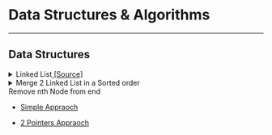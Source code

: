 # **Data Structures & Algorithms**

---

## Data Structures

<details>
  <summary>Linked List<a href = "https://github.com/anchitbhuhan/DS-ALGO-Java-/tree/main/LinkedList"> [Source]</a>
  </summary>

<details>

  <summary>Middle of a Linked List <a href = "https://github.com/anchitbhuhan/DS-ALGO-Java-/tree/main/LinkedList/Middle%20of%20a%20Linked%20List"> [SOURCE]</a> </summary>

  * <a href = "https://github.com/anchitbhuhan/DS-ALGO-Java-/blob/main/LinkedList/Middle%20of%20a%20Linked%20List/Simple%20Traversal/Middle.md">Simple Traversal - O(N), O(1)</a>
  * <a href = "https://github.com/anchitbhuhan/DS-ALGO-Java-/blob/main/LinkedList/Middle%20of%20a%20Linked%20List/2%20Pointers/pointers.md">2 Pointers O(N), O(1)</a>
  * <a href = "https://github.com/anchitbhuhan/DS-ALGO-Java-/blob/main/LinkedList/Middle%20of%20a%20Linked%20List/3rd%20Approach/method.md">3rd Approach O(N), O(1)</a>

</details>

<details>
  <summary>Reverse a Linked List <a href = "https://github.com/anchitbhuhan/DS-ALGO-Java-/tree/main/LinkedList/Reverse%20a%20Linked%20List"> [SOURCE]</a></summary>

  * <a href = "https://github.com/anchitbhuhan/DS-ALGO-Java-/blob/main/LinkedList/Reverse%20a%20Linked%20List/Iterative/iterative.md">Iterative Method O(N) O(1)</a>
  * <a href="https://github.com/anchitbhuhan/DS-ALGO-Java-/blob/main/LinkedList/Reverse%20a%20Linked%20List/Recursive/recursive.md">Recursive Method O(N) O(1)</a>
  * <a>Tail Recursive Method</a>
  * <a href = "https://github.com/anchitbhuhan/DS-ALGO-Java-/blob/main/LinkedList/Reverse%20a%20Linked%20List/Using%20Stack/stack.md">Using Stack</a>
  * <a>Using Array</a>
  

</details>

<details>
  <summary>Palindrome</summary>

  * <a>Using Stack</a>
  * <a>By Finding the Middle and reversing</a>
  * <a>Recursion</a>

</details>

<details>
  <summary>Identical Linked List</summary>

  * <a>Iterative</a>
  * <a>Recursive Approach</a>

</details>

<details>
  <summary>Remove Duplicates</summary>

<details>
  <summary>Remove Duplicates from Unsorted LL</summary>

  * <a>Using 2 Loops    </a>
  * <a>Use Sorting</a>

</details

<details>
  <summary>Remove Duplicates from Sorted LL</summary>

  * <a>Iterative</a>
  * <a>Recursive Approach</a>
  * <a>3rd Approach</a>

</details

<details>
  <summary>Remove All Duplicates from Sorted LL</summary>

  * <a>1st Approach</a>
  * <a>Recursive Approach</a>

</details

</details>

<details>
  <summary>Merge 2 Linked List in a Sorted order</summary>

  * <a href="https://github.com/anchitbhuhan/DS-ALGO-Java-/blob/main/LinkedList/Merge%202%20Linked%20List/merge%20in%20a%20sorted%20order.md">Without Creating New Node</a>

</details

<details>
  <summary>Remove nth Node from end</summary>

  * <a href="https://github.com/anchitbhuhan/DS-ALGO-Java-/blob/main/LinkedList/Delete%20Nth%20node%20from%20end/Simple%20Approach/simple.md">Simple Appraoch</a>

  * <a href="https://github.com/anchitbhuhan/DS-ALGO-Java-/blob/main/LinkedList/Delete%20Nth%20node%20from%20end/2%20Pointers%20approach/pointers.md">2 Pointers Appraoch
  </a>

</details


</details>
